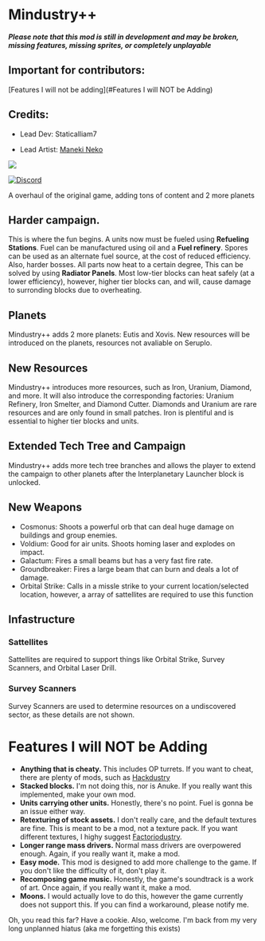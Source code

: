 
# Mindustry++
***Please note that this mod is still in development and may be broken, missing features, missing sprites, or completely unplayable***

## Important for contributors:

[Features I will not be adding](#Features I will NOT be Adding)

## Credits:
- Lead Dev: Staticalliam7


- Lead Artist: [Maneki Neko](https://www.pixilart.com/maneki-neko)

![](++v2.png)

[![Discord](https://img.shields.io/discord/391020510269669376.svg?logo=discord&logoColor=white&logoWidth=20&labelColor=7289DA&label=Discord&color=17cf48)](https://discord.gg/pTxjKE36He)

A overhaul of the original game, adding tons of content and 2 more planets
## Harder campaign.
This is where the fun begins. A units now must be fueled using **Refueling Stations**. Fuel can be manufactured using oil and a **Fuel refinery**. Spores can be used as an alternate fuel source, at the cost of reduced efficiency. Also, harder bosses. All parts now heat to a certain degree, This can be solved by using **Radiator Panels**. Most low-tier blocks can heat safely (at a lower efficiency), however, higher tier blocks can, and will, cause damage to surronding blocks due to overheating.

## Planets
Mindustry++ adds 2 more planets: Eutis and Xovis. New resources will be introduced on the planets, resources not avaliable on Seruplo.

## New Resources
Mindustry++ introduces more resources, such as Iron, Uranium, Diamond, and more. It will also introduce the corresponding factories: Uranium Refinery, Iron Smelter, and Diamond Cutter. Diamonds and Uranium are rare resources and are only found in small patches. Iron is plentiful and is essential to higher tier blocks and units.

## Extended Tech Tree and Campaign
Mindustry++ adds more tech tree branches and allows the player to extend the campaign to other planets after the Interplanetary Launcher block is unlocked.

## New Weapons
- Cosmonus: Shoots a powerful orb that can deal huge damage on buildings and group enemies.
- Voldium: Good for air units. Shoots homing laser and explodes on impact.
- Galactum: Fires a small beams but has a very fast fire rate.
- Groundbreaker: Fires a large beam that can burn and deals a lot of damage.
- Orbital Strike: Calls in a missle strike to your current location/selected location, however, a array of sattellites are required to use this function

## Infastructure
### Sattellites
Sattellites are required to support things like Orbital Strike, Survey Scanners, and Orbital Laser Drill.

### Survey Scanners
Survey Scanners are used to determine resources on a undiscovered sector, as these details are not shown.



# Features I will NOT be Adding
- **Anything that is cheaty.** This includes OP turrets. If you want to cheat, there are plenty of mods, such as [Hackdustry](https://github.com/Gdeft/hackdustry)
- **Stacked blocks.** I'm not doing this, nor is Anuke. If you really want this implemented, make your own mod.
- **Units carrying other units.** Honestly, there's no point. Fuel is gonna be an issue either way.
- **Retexturing of stock assets.** I don't really care, and the default textures are fine. This is meant to be a mod, not a texture pack. If you want different textures, I highy suggest [Factoriodustry](https://github.com/Xeloboyo/Factoriodustry).
- **Longer range mass drivers.** Normal mass drivers are overpowered enough. Again, if you really want it, make a mod.
- **Easy mode.** This mod is designed to add more challenge to the game. If you don't like the difficulty of it, don't play it. 
- **Recomposing game music.** Honestly, the game's soundtrack is a work of art. Once again, if you really want it, make a mod.
- **Moons.** I would actually love to do this, however the game currently does not support this. If you can find a workaround, please notify me.




Oh, you read this far? Have a cookie.
Also, welcome. I'm back from my very long unplanned hiatus (aka me forgetting this exists)
